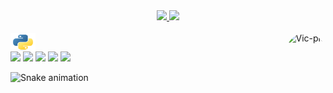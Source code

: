 <div align="center">
  <a href="https://github.com/victornotarjacomo">
  <img height="180em" src="https://github-readme-stats.vercel.app/api?username=VictorNotarjacomo&show_icons=true&theme=tokyonight&include_all_commits=true&count_private=true"/>
  <img height="180em" src="https://github-readme-stats.vercel.app/api/top-langs/?username=VictorNotarjacomo&layout=compact&langs_count=7&theme=tokyonight"/>
</div>

<div style="display: inline_block"><br>
  <img align="center" alt="Vic-Python" height="30" width="40" src="https://raw.githubusercontent.com/devicons/devicon/master/icons/python/python-original.svg">
  <img align="right" alt="Vic-pic" height="150" style="border-radius:50px;" src="https://lh3.googleusercontent.com/R7e0fc8HmAdTwoVoQZ5sNj057YxPeR_kbFtsD5lkkXYVyEn-5-Xs6VLJDIai6Dh3b5FGcl_2S7vwcinHvEhDYZWnpVJgTlKN67ScVA9yMJPk4tuC6TbjA1dwcL_jSgkzbxmh7amHNY9Ry6_BQQawTBMCffGjCy4TkJOr5-z3_HRnad91rZdAlff9jW7__IPLAsfd9w8h1bN8Oy6H56cIEzyjAfm_8_T-hEDBrpgoo8p91UZJeNnMgaD5v6cdQwdboUc_mAYQ5280nm35NPzx0wYk3r1N5xOcX9Gsnobhg7lHrM6mMKIuNBYF9EoHmxbvpdtUvovXmCQWjSlVP_FDqRwWU-l43ljFwNqKz99SyQ40-xn5GJ0uZW_kLY5Z8A6SneCSNZt-foAeEUHi9cUxKCe3lK2iNaWXltdO_RKRCupbNLOuGL4DncnlknLCHYo7O0eUveyl0gG7rKAFXlo1PynifZl6jNIL9xJOGeK7bupKkEcwc8Tt_l1EFgpwfyjjfqLyGfBrcAquZcXvAUltwRxw_sYWneedYLnXl21sA2EE6KPyYi1bg1qSVGJB1Qmno5-XYoitB8RC7_PXzE6MCiNHNH-TG1lXt8dqsqbR02vQpkyYmr_b76ZzTdzcQ7BTLvQb9ATYvWrlVXMPCDLASRv9W2Zq6eojDRX1WnHQFRpqvUV64JtHTAVVH8mU-h5QTCl5qq82Y9zNtzFf-HStfnblSWzgxO1drvRdVyjoQ-We5ytaI8Xq6T-BpnnVrhp2n_LdcG6QrC-vhTrzEz0BubuhNt11noDQw6yA74mI95V5lVjhec_wjpx639XQjObOgU4QfNdJH19U_UQ2U6HjmIHITMgNx_0V_gCsG9pyzB_BUcVedKIjCDVCRi1VSfES3oqvlKCpF5zhgpvMjeLiwP11Ufcn3WHaIdgjwCpTExM7QwhdZ1vrWNP-JflrguZYFQV_bgXG0aeuRIo=s939-no?authuser=0">
  </div>

<div>
  <a href="https://instagram.com/victorknn" target="_blank"><img src="https://img.shields.io/badge/-Instagram-%23E4405F?style=for-the-badge&logo=instagram&logoColor=white" target="_blank"></a>
 	<a href="https://www.twitch.tv/vituon" target="_blank"><img src="https://img.shields.io/badge/Twitch-9146FF?style=for-the-badge&logo=twitch&logoColor=white" target="_blank"></a>
  <a href="https://discord.gg/9eQcvUv77H" target="_blank"><img src="https://img.shields.io/badge/Discord-7289DA?style=for-the-badge&logo=discord&logoColor=white" target="_blank"></a> 
  <a href = "mailto:victorkunkellgmail.com"><img src="https://img.shields.io/badge/-Gmail-%23333?style=for-the-badge&logo=gmail&logoColor=white" target="_blank"></a>
  <a href="https://www.linkedin.com/in/victor-notarjacomo-3312991b6/" target="_blank"><img src="https://img.shields.io/badge/-LinkedIn-%230077B5?style=for-the-badge&logo=linkedin&logoColor=white" target="_blank"></a> 
</div>
  
![Snake animation](https://github.com/victornotarjacomo/rafaballerini/blob/output/github-contribution-grid-snake.svg)
 
</div>
